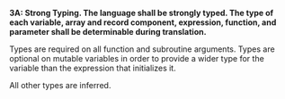 **3A: Strong Typing.  The language shall be strongly typed. The type of each variable, array and record component, expression, function, and parameter shall be determinable during translation.**

Types are required on all function and subroutine arguments.
Types are optional on mutable variables in order to
provide a wider type for the variable
than the expression that initializes it.

All other types are inferred.
